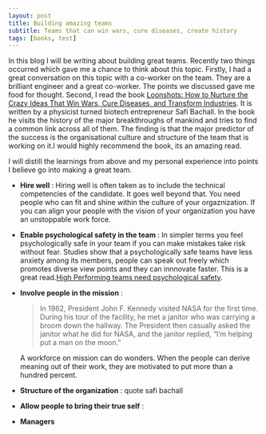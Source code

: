 ```yaml
---
layout: post
title: Building amazing teams
subtitle: Teams that can win wars, cure diseases, create history
tags: [books, test]
---
```

In this blog I will be writing about building great teams. Recently two things occurred which gave me a chance to think about this topic. Firstly, I had a great conversation on this topic with a co-worker on the team. They are a brilliant engineer and a great co-worker. The points we discussed gave me food for thought.
Second, I read the book [Loonshots: How to Nurture the Crazy Ideas That Win Wars, Cure Diseases, and Transform Industries](https://www.goodreads.com/book/show/39863447-loonshots). It is written by a physicist turned biotech entrepreneur Safi Bachall. In the book he visits the history of the major breakthroughs of mankind and tries to find a common link across all of them. The finding is that the major predictor of the success is the organisational culture and structure of the team that is working on it.I would highly recommend the book, its an amazing read.

I will distill the learnings from above and my personal experience into points I believe go into making a great team.

- **Hire well** :
  Hiring well is often taken as to include the technical competencies of the candidate. It goes well beyond that. You need people who can fit and shine within the culture of your orgaznization. If you can align your people with the vision of your organization you have an unstoppable work force.
- **Enable psychological safety in the team** :
  In simpler terms you feel psychologically safe in your team if you can make mistakes take risk without fear. Studies show that a psychologically safe teams have less anxiety among its members, people can speak out freely which promotes diverse view points and they can innnovate faster.
  This is a great read.[High Performing teams need psychological safety](https://hbr.org/2017/08/high-performing-teams-need-psychological-safety-heres-how-to-create-it).
- **Involve people in the mission** :  
  > In 1962, President John F. Kennedy visited NASA for the first time. During his tour of the facility, he met a janitor who was carrying a broom down the hallway. The President then casually asked the janitor what he did for NASA, and the janitor replied, “I’m helping put a man on the moon.”

  A workforce on mission can do wonders. When the people can derive meaning out of their work, they are motivated to put more than a hundred percent.
- **Structure of the organization** :  quote safi bachall
- **Allow people to bring their true self** :
- **Managers**
